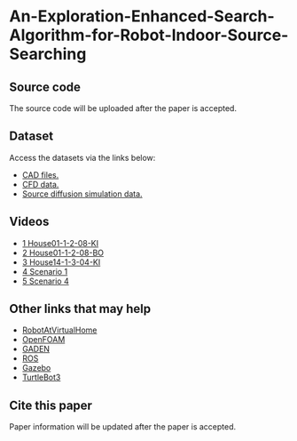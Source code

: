 # An-Exploration-Enhanced-Search-Algorithm-for-Robot-Indoor-Source-Searching

## Source code

The source code will be uploaded after the paper is accepted.

## Dataset

Access the datasets via the links below:
- [CAD files.](https://huggingface.co/datasets/WangHaaa/SourceSearchingDatasetCAD)
- [CFD data.](https://huggingface.co/datasets/WangHaaa/SourceSearchingDatasetFOAM)
- [Source diffusion simulation data.](https://huggingface.co/datasets/WangHaaa/SourceSearchingDatasetGADEN)

## Videos

- [1 House01-1-2-08-KI](https://youtu.be/3SqdmiUk0OE)
- [2 House01-1-2-08-BO](https://youtu.be/NEAkdBrY6AU)
- [3 House14-1-3-04-KI](https://youtu.be/8pUgce2rRew)
- [4 Scenario 1](https://youtu.be/WWvrSr8OD-Q)
- [5 Scenario 4](https://youtu.be/82lw_Nb8ELA)


## Other links that may help

- [RobotAtVirtualHome](https://github.com/DavidFernandezChaves/RobotAtVirtualHome)
- [OpenFOAM](https://openfoam.org/)
- [GADEN](https://github.com/MAPIRlab/gaden)
- [ROS](https://www.ros.org/)
- [Gazebo](https://gazebosim.org/home)
- [TurtleBot3](https://emanual.robotis.com/docs/en/platform/turtlebot3/overview/)

## Cite this paper

Paper information will be updated after the paper is accepted.

